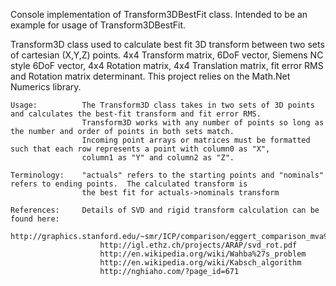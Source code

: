 Console implementation of Transform3DBestFit class.  Intended to be an example for usage of Transform3DBestFit.


Transform3D class used to calculate best fit 3D transform between two sets of cartesian (X,Y,Z) points.
4x4 Transform matrix, 6DoF vector, Siemens NC style 6DoF vector, 4x4 Rotation matrix, 4x4 Translation matrix, fit error RMS and Rotation matrix determinant.
This project relies on the Math.Net Numerics library.


    Usage:          The Transform3D class takes in two sets of 3D points and calculates the best-fit transform and fit error RMS.  
                    Transform3D works with any number of points so long as the number and order of points in both sets match.
                    Incoming point arrays or matrices must be formatted such that each row represents a point with column0 as "X", 
                    column1 as "Y" and column2 as "Z".
                
    Terminology:    "actuals" refers to the starting points and "nominals" refers to ending points.  The calculated transform is 
                    the best fit for actuals->nominals transform
 
    References:     Details of SVD and rigid transform calculation can be found here:
                        http://graphics.stanford.edu/~smr/ICP/comparison/eggert_comparison_mva97.pdf
                        http://igl.ethz.ch/projects/ARAP/svd_rot.pdf
                        http://en.wikipedia.org/wiki/Wahba%27s_problem
                        http://en.wikipedia.org/wiki/Kabsch_algorithm
                        http://nghiaho.com/?page_id=671
